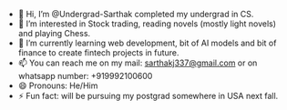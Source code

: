 - 👋 Hi, I’m @Undergrad-Sarthak completed my undergrad in CS.
- 👀 I’m interested in Stock trading, reading novels (mostly light novels) and playing Chess.
- 🌱 I’m currently learning web development, bit of AI models and bit of finance to create fintech projects in future.
- 📫 You can reach me on my mail: sarthakj337@gmail.com or on whatsapp number: +919992100600
- 😄 Pronouns: He/Him
- ⚡ Fun fact: will be pursuing my postgrad somewhere in USA next fall.

<!---
Undergrad-Sarthak/Undergrad-Sarthak is a ✨ special ✨ repository because its `README.md` (this file) appears on your GitHub profile.
You can click the Preview link to take a look at your changes.
--->
